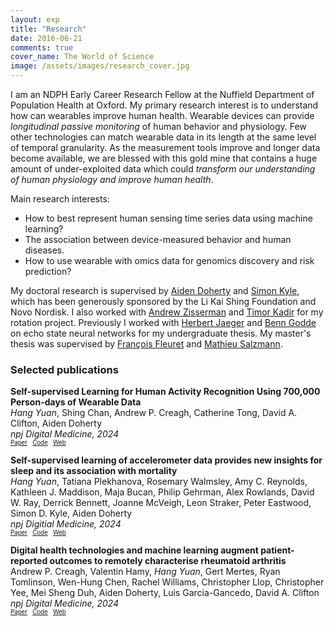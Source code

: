 ```yaml
---
layout: exp
title: "Research"
date: 2016-06-21
comments: true
cover_name: The World of Science
image: /assets/images/research_cover.jpg
---
```


I am an NDPH Early Career Research Fellow at the Nuffield Department of Population Health at Oxford. My primary research interest is to understand how can wearables improve human health. Wearable devices can provide *longitudinal 
passive monitoring* of human behavior and physiology. Few other technologies can match wearable data in its length at the same 
level of temporal granularity. As the measurement tools improve and longer data become available, we are blessed with this gold mine that contains a huge amount of under-exploited data which could *transform our understanding of human physiology and improve human health*.  

Main research interests: 
- How to best represent human sensing time series data using machine learning? 
- The association between device-measured behavior and human diseases.
- How to use wearable with omics data for genomics discovery and risk prediction? 


 My doctoral research is supervised by [Aiden Doherty](https://www.ndph.ox.ac.uk/team/aiden-doherty) and [Simon Kyle](https://www.ndcn.ox.ac.uk/team/simon-kyle), which has been generously sponsored by the Li Kai Shing Foundation and Novo Nordisk. I also worked with [Andrew Zisserman](https://www.robots.ox.ac.uk/~az/) and [Timor Kadir](https://www.robots.ox.ac.uk/~timork/) for my rotation project.
Previously I worked with [Herbert Jaeger](http://minds.jacobs-university.de/herbert/) and [Benn Godde](https://www.researchgate.net/profile/Ben_Godde) on echo state neural networks for my undergraduate thesis. My master's thesis was supervised by [François Fleuret](https://www.idiap.ch/~fleuret/) and [Mathieu Salzmann](https://people.epfl.ch/mathieu.salzmann).


<!-- ### Academic service
* PC Member for Neurips ML4Health 2020, 2021, 2022.
* PC member Neurips Timeseries4Health, 2022.
* Reviewer for [Journal of Open Source Software](https://joss.theoj.org)
* PC member of OxStat -->


### Selected publications
**Self-supervised Learning for Human Activity Recognition Using 700,000 Person-days of Wearable Data**
<br/> *Hang Yuan*, Shing Chan, Andrew P. Creagh, Catherine Tong, David A. Clifton, Aiden Doherty
 <br/> *npj Digital Medicine, 2024* <br/> 
 <sub><sup> [Paper](https://arxiv.org/abs/2206.02909)  &nbsp;  [Code](https://github.com/OxWearables/ssl-wearables)  &nbsp; [Web](https://oxwearables.github.io/ssl-wearables/) </sup></sub>


**Self-supervised learning of accelerometer data provides new insights for sleep and its association with mortality**
<br/>
*Hang Yuan*, Tatiana Plekhanova, Rosemary Walmsley, Amy C. Reynolds, Kathleen J. Maddison, Maja Bucan, Philip Gehrman, Alex Rowlands, David W. Ray, Derrick Bennett, Joanne McVeigh, Leon Straker, Peter Eastwood, Simon D. Kyle, Aiden Doherty
 <br/> *npj Digitial Medicine, 2024* <br/> 
 <sub><sup> [Paper](https://www.medrxiv.org/content/10.1101/2023.07.07.23292251v1)  &nbsp;  [Code](https://github.com/OxWearables/asleep)  &nbsp; [Web](https://oxwearables.github.io/asleep/) </sup></sub>


**Digital health technologies and machine learning augment patient-reported outcomes to remotely characterise rheumatoid arthritis**
<br/>
Andrew P. Creagh, Valentin Hamy, *Hang Yuan*, Gert Mertes, Ryan Tomlinson, Wen-Hung Chen, Rachel Williams, Christopher Llop, Christopher Yee, Mei Sheng Duh, Aiden Doherty, Luis Garcia-Gancedo, David A. Clifton
 <br/> *npj Digital Medicine, 2024* <br/> 
 <sub><sup> [Paper](https://www.medrxiv.org/content/10.1101/2022.11.18.22282305v1)  &nbsp;  [Code](https://github.com/OxWearables/ssl-wearables)  &nbsp; [Web](https://www.andrewcreagh.com/blog/2022/WeaRAble-PRO/) </sup></sub>




<!-- **Training Ethically Responsible AI Researchers: a Case Study**
<br/> *Hang Yuan*, Claudia Vanea, Federica Lucivero, Nina Hallowell
 <br/>  *NBAIR Workshop, Neurips, 2020*<br/> 
 <sub><sup>   [Paper](https://arxiv.org/abs/2011.11393)   </sup></sub> -->

<!-- 
**A Primer on the Delayed Adversarial Attack in Using Recurrent Neural Networks for Reinforcement Learning**
<br/> *Hang Yuan*
 <br/> *Master thesis, EPFL, 2019* <br/> 
 <sub><sup>   [Paper](/assets/files/hang_thesis.pdf)  </sup></sub>
 -->


<!-- ### Talks
* 2022, Summer: OXSTAT, Machine Learning for Population Health, Oxford
* 2022, Spring: Self-supervised learning for wearables, Colby College, virtual 
* 2021, Summer: CDT Symposium, Trinity College, Oxford
* 2021, Summer: European insomnia network, virtual


### Teaching
* Tutor for Centre for Doctoral Training Health Data Science, CDT for HDS, vital signs and mortality prediction data challenge, Oxford, 2022 Spring
* Tutor for *Machine Learning*, Oxford, 2021, Fall
* Tutor for *Artificial Intelligence*, Oxford, 2021 Spring
* Tutor for Centre for Doctoral Training Health Data Science, CDT for HDS, wearable modules and data challenge, Oxford, 2021 Spring, 2021 Winter
* Teaching assistant for *Computation and Complexity*, Jacobs University, 2017

### Book chapters
* Chap 1 and Chap 2 in [Deep Reinforcement Learning: Fundamentals, Research and Applications
](https://deepreinforcementlearningbook.org/), Springer 2020 ISBN 978-981-15-4094-3 
* Deep Learning using TensorLayer [深度学习：一起玩转TensorLayer](https://www.amazon.com/%E6%B7%B1%E5%BA%A6%E5%AD%A6%E4%B9%A0-%E4%B8%80%E8%B5%B7%E7%8E%A9%E8%BD%ACTensorLayer-%E8%91%A3%E8%B1%AA-%E7%AD%89/dp/B078YDZTCY/ref=sr_1_2?keywords=tensorlayer&qid=1570048255&s=gateway&sr=8-2), Publishing House of Electronics Industry 2018 ISBN: 9787121326226. -->

<!-- * [16-720 Semester project: facial verifier](/assets/files/cv_poster.pdf)
* [The Evolution of Web Search Engines: Past, Present and Future](/assets/files/bigData.pdf) -->